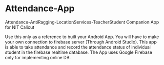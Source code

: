 # Attendance-App
Attendance-AntiRagging-LocationServices-TeacherStudent Companion App for NIT Calicut

Use this only as a reference to built your Android App. You will have to make your own 
connection to firebase server (Through Android Studio).
This app is able to take attendance and record the attendance status of individual student in the firebase realtime database.
The App uses Google Firebase only for implementing online DB.
